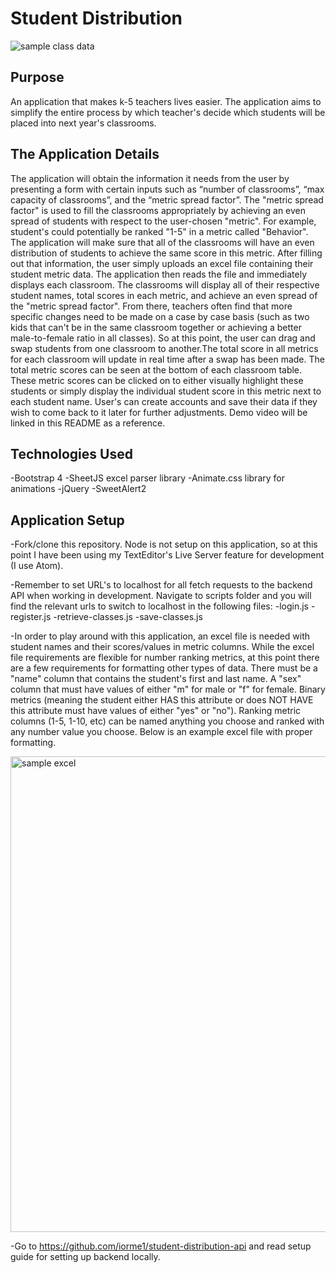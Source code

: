 # Student Distribution
![sample class data](https://user-images.githubusercontent.com/28276414/59533769-50eb7d80-8ea1-11e9-8ddb-fb27258d0988.png)

## Purpose
An application that makes k-5 teachers lives easier. The application aims to simplify the entire process by which teacher's decide which students will be placed into next year's classrooms.

## The Application Details
The application will obtain the information it needs from the user by presenting a form with certain inputs such as “number of classrooms”, “max capacity of classrooms”, and the “metric spread factor”. The "metric spread factor" is used to fill the classrooms appropriately by achieving an even spread of students with respect to the user-chosen "metric". For example, student's could potentially be ranked "1-5" in a metric called "Behavior". The application will make sure that all of the classrooms will have an even distribution of students to achieve the same score in this metric. After filling out that information, the user simply uploads an excel file containing their student metric data. The application then reads the file and immediately displays each classroom. The classrooms will display all of their respective student names, total scores in each metric, and achieve an even spread of the "metric spread factor". From there, teachers often find that more specific changes need to be made on a case by case basis (such as two kids that can't be in the same classroom together or achieving a better male-to-female ratio in all classes). So at this point, the user can drag and swap students from one classroom to another.The total score in all metrics for each classroom will update in real time after a swap has been made. The total metric scores can be seen at the bottom of each classroom table. These metric scores can be clicked on to either visually highlight these students or simply display the individual student score in this metric next to each student name. User's can create accounts and save their data if they wish to come back to it later for further adjustments. Demo video will be linked
in this README as a reference.

## Technologies Used
 -Bootstrap 4
 -SheetJS excel parser library
 -Animate.css library for animations
 -jQuery
 -SweetAlert2


## Application Setup
 -Fork/clone this repository. Node is not setup on this application, so
 at this point I have been using my TextEditor's Live Server feature for development (I use Atom).

 -Remember to set URL's to localhost for all fetch requests to the backend API when working in development. Navigate to scripts folder and you will find the relevant urls to switch to localhost in the following files:
   -login.js
   -register.js
   -retrieve-classes.js
   -save-classes.js

 -In order to play around with this application, an excel file is needed
 with student names and their scores/values in metric columns. While the excel file requirements are flexible for number ranking metrics, at this point there are a few requirements for formatting other types of data. There must be a "name" column that contains the student's first and last name. A "sex" column that must have values of either "m" for male or "f" for female. Binary metrics (meaning the student either HAS this attribute or does NOT HAVE this attribute must have values of either "yes" or "no"). Ranking metric columns (1-5, 1-10, etc) can be named anything you choose and ranked with any number value you choose. Below is an example excel file with proper
 formatting.

 <img width="761" alt="sample excel" src="https://user-images.githubusercontent.com/28276414/59538156-a9287c80-8ead-11e9-869b-7b593027e763.png">


-Go to https://github.com/iorme1/student-distribution-api and read setup
guide for setting up backend locally.
